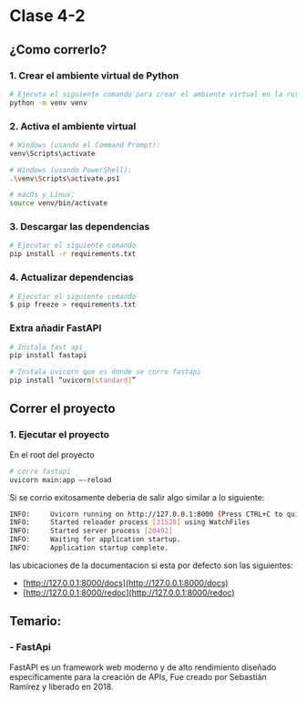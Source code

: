 # Clase 4-2

## ¿Como correrlo?

### 1. Crear el ambiente virtual de Python

```bash
# Ejecuta el siguiente comando para crear el ambiente virtual en la ruta de la clase
python -m venv venv
```

### 2. Activa el ambiente virtual

```bash
# Windows (usando el Command Prompt):
venv\Scripts\activate

# Windows (usando PowerShell):
.\venv\Scripts\activate.ps1

# macOs y Linux:
source venv/bin/activate
```
### 3. Descargar las dependencias
```bash
# Ejecutar el siguiente comando
pip install -r requirements.txt
```

### 4. Actualizar dependencias

```bash
# Ejecutar el siguiente comando
$ pip freeze > requirements.txt
```

### Extra añadir FastAPI

```bash
# Instala fast api
pip install fastapi

# Instala uvicorn que es donde se corre fastapi
pip install “uvicorn[standard]”
```

## Correr el proyecto

### 1. Ejecutar el proyecto

En el root del proyecto
```bash
# corre fastapi
uvicorn main:app –-reload
```

Si se corrio exitosamente deberia de salir algo similar a lo siguiente:
```bash
INFO:     Uvicorn running on http://127.0.0.1:8000 (Press CTRL+C to quit)
INFO:     Started reloader process [31528] using WatchFiles
INFO:     Started server process [20492]
INFO:     Waiting for application startup.
INFO:     Application startup complete.
```

las ubicaciones de la documentacion si esta por defecto son las siguientes:

* [http://127.0.0.1:8000/docs](http://127.0.0.1:8000/docs)
* [http://127.0.0.1:8000/redoc](http://127.0.0.1:8000/redoc)


## Temario:

### - FastApi

FastAPI es un framework web moderno y de alto rendimiento diseñado específicamente para la creación de APIs, Fue creado por Sebastián Ramírez y liberado en 2018.
